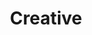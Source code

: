 ---
title: "Creative"
layout: "creative"

banner:
  bg_image: "images/about-banner.svg"
  title: "Hi, I'm Cameron William <br> My Blogsite is About <br> <strong>Website & Development</strong>"
  image: "images/banner-image.webp"
---